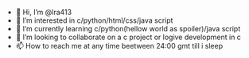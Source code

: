 - 👋 Hi, I’m @lra413
- 👀 I’m interested in c/python/html/css/java script
- 🌱 I’m currently learning c/python(hellow world as spoiler)/java script
- 💞️ I’m looking to collaborate on a c project or logive development in c
- 📫 How to reach me at any time beetween 24:00 gmt till i sleep

<!---
lra413/lra413 is a ✨ special ✨ repository because its `README.md` (this file) appears on your GitHub profile.
You can click the Preview link to take a look at your changes.
--->
